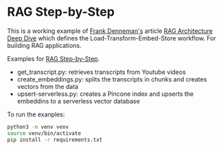 # RAG Step-by-Step

This is a working example of [Frank Denneman's](https://www.linkedin.com/in/frankdenneman/) article [RAG Architecture Deep Dive](https://www.linkedin.com/pulse/rag-architecture-deep-dive-frank-denneman-4lple/) which defines the Load-Transform-Embed-Store workflow. For building RAG applications.

Examples for [RAG Step-by-Step](https://dev.to/spara_50/rag-step-by-step-3fof).

- get_transcript.py: retrieves transcripts from Youtube videos
- create_embeddings.py: splits the transcripts in chunks and creates vectors from the data
- upsert-serverless.py: creates a Pincone index and upserts the embeddins to a serverless vector database

To run the exanples:

```bash
python3 -m venv venv
source venv/bin/activate
pip install -r requirements.txt
```